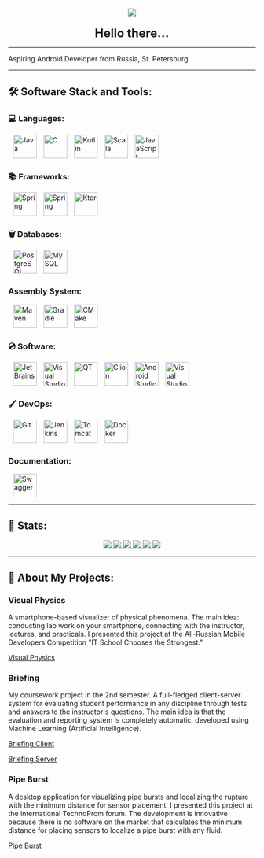 <div id="header" align="center">
    <div id="social_badges" style="margin-top: 15px;">
        <a href=https://t.me/ilyas_s_s">
            <img style="margin: 0 10px 0 10px" src="https://img.shields.io/badge/Telegram-2CA5E0?style=for-the-badge&logo=telegram&logoColor=white">
        </a>
    </div>
    <div style="font-size: 24px; margin-top: 20px;"><b>Hello there...</b></div>
</div>

---

Aspiring Android Developer from Russia, St. Petersburg.



---

## 🛠️ Software Stack and Tools:

<div id="stack_badges">

### 💻 Languages:
<div id="languages">
    <img width="48" style="margin-left: 10px;" title="Java" alt="Java" src="https://cdn.jsdelivr.net/gh/devicons/devicon/icons/java/java-original.svg" />
    <img width="48" style="margin-left: 10px;" title="C" alt="C" src="https://cdn.jsdelivr.net/gh/devicons/devicon/icons/c/c-original.svg" />
    <img width="48" style="margin-left: 10px;" title="Kotlin" alt="Kotlin" src="https://cdn.jsdelivr.net/gh/devicons/devicon/icons/kotlin/kotlin-original.svg" />
    <img width="48" style="margin-left: 10px;" title="Scala" alt="Scala" src="https://cdn.jsdelivr.net/gh/devicons/devicon/icons/scala/scala-original.svg" />
    <img width="48" style="margin-left: 10px;" title="JavaScript" alt="JavaScript" src="https://cdn.jsdelivr.net/gh/devicons/devicon/icons/javascript/javascript-plain.svg" />

</div>

### 📚 Frameworks:
<div id="frameworks_libraries">
    <img width="48" style="margin-left: 10px;" title="Spring" alt="Spring" src="https://cdn.jsdelivr.net/gh/devicons/devicon/icons/spring/spring-original.svg" />
    <img width="48" style="margin-left: 10px;" title="Spring" alt="Spring" src="https://cdn.jsdelivr.net/gh/devicons/devicon/icons/hibernate/hibernate-plain-wordmark.svg" />
    <img width="48" style="margin-left: 10px;" title="Ktor" alt="Ktor" src="https://cdn.jsdelivr.net/gh/devicons/devicon/icons/kotlin/kotlin-original-wordmark.svg" />
</div>

### 🗑️ Databases:
<div id="databases">
    <img width="48" style="margin-left: 10px;" title="PostgrSQL" alt="PostgreSQL" src="https://cdn.jsdelivr.net/gh/devicons/devicon/icons/postgresql/postgresql-original.svg" />
    <img width="48" style="margin-left: 10px;" title="MongoDB" alt="MySQL" src="https://cdn.jsdelivr.net/gh/devicons/devicon/icons/mongodb/mongodb-original.svg" />
</div>

###  Assembly System:
<div id="assembly_system">
    <img width="48" style="margin-left: 10px;" title="Maven" alt="Maven" src="https://cdn.jsdelivr.net/gh/devicons/devicon/icons/maven/maven-original.svg" />
    <img width="48" style="margin-left: 10px;" title="Gradle" alt="Gradle" src="https://cdn.jsdelivr.net/gh/devicons/devicon/icons/gradle/gradle-original.svg" />
    <img width="48" style="margin-left: 10px;" title="CMake" alt="CMake" src="https://cdn.jsdelivr.net/gh/devicons/devicon/icons/cmake/cmake-original.svg" />
</div>

### 💿 Software:
<div id="software">
    <img width="48" style="margin-left: 10px;" title="Intellij IDEA" alt="JetBrains" src="https://cdn.jsdelivr.net/gh/devicons/devicon/icons/intellij/intellij-original.svg" />
    <img width="48" style="margin-left: 10px;" title="Visual Studio" alt="Visual Studio" src="https://cdn.jsdelivr.net/gh/devicons/devicon/icons/qt/qt-original.svg" />
    <img width="48" style="margin-left: 10px;" title="QT" alt="QT" src="https://cdn.jsdelivr.net/gh/devicons/devicon/icons/visualstudio/visualstudio-plain.svg" />
    <img width="48" style="margin-left: 10px;" title="CLion" alt="Clion" src="https://cdn.jsdelivr.net/gh/devicons/devicon/icons/clion/clion-original.svg" />
    <img width="48" style="margin-left: 10px;" title="Android Studio" alt="Android Studio" src="https://cdn.jsdelivr.net/gh/devicons/devicon/icons/androidstudio/androidstudio-original.svg" />
    <img width="48" style="margin-left: 10px;" title="Visual Studio Code" alt="Visual Studio Code" src="https://cdn.jsdelivr.net/gh/devicons/devicon/icons/vscode/vscode-original.svg" />
</div>

### 🖌️ DevOps:
<div id="design">
    <img width="48" style="margin-left: 10px;" title="Git" alt="Git" src="https://cdn.jsdelivr.net/gh/devicons/devicon/icons/git/git-original.svg" />
    <img width="48" style="margin-left: 10px;" title="Jenkins" alt="Jenkins" src="https://cdn.jsdelivr.net/gh/devicons/devicon/icons/jenkins/jenkins-original.svg" />
    <img width="48" style="margin-left: 10px;" title="Tomcat" alt="Tomcat" src="https://cdn.jsdelivr.net/gh/devicons/devicon/icons/tomcat/tomcat-original.svg" />
    <img width="48" style="margin-left: 10px;" title="Docker" alt="Docker" src="https://cdn.jsdelivr.net/gh/devicons/devicon/icons/docker/docker-original.svg" />
</div>

### Documentation:
<div id="design">
    <img width="48" style="margin-left: 10px;" title="Swagger" alt="Swagger" src="https://cdn.jsdelivr.net/gh/devicons/devicon/icons/swagger/swagger-original.svg" />
</div>
</div>

---

## 🥇 Stats:
<p align="center">
  <a href="https://github.com/kharisovilyas">
    <img src="http://github-profile-summary-cards.vercel.app/api/cards/profile-details?username=kharisovilyas&theme=transparent"/>
  </a>
  <a href="https://github.com/kharisovilyas">
    <img src="https://github-readme-streak-stats.herokuapp.com/?user=kharisovilyas&hide_border=true&card_width=338&theme=transparent"/>
  </a>
  <a href="https://github.com/kharisovilyas">
    <img src="http://github-profile-summary-cards.vercel.app/api/cards/stats?username=kharisovilyas&theme=transparent"/>
  </a>
  <a href="https://github.com/kharisovilyas">
    <img src="http://github-profile-summary-cards.vercel.app/api/cards/most-commit-language?username=kharisovilyas&theme=transparent"/>
  </a>
  <a href="https://github.com/kharisovilyas">
    <img src="http://github-profile-summary-cards.vercel.app/api/cards/repos-per-language?username=kharisovilyas&theme=transparent"/>
  </a>
   <a href="https://github.com/kharisovilyas">
    <img src="https://github-profile-trophy.vercel.app/?username=kharisovilyas&theme=onedark&column=4&margin-w=45&margin-h=45"/>
  </a>
</p>

---

## 🔗 About My Projects:

### Visual Physics
A smartphone-based visualizer of physical phenomena. The main idea: conducting lab work on your smartphone, connecting with the instructor, lectures, and practicals. I presented this project at the All-Russian Mobile Developers Competition "IT School Chooses the Strongest."

[Visual Physics](https://github.com/kharisovilyas/Visual-Physics-Pro)

### Briefing
My coursework project in the 2nd semester. A full-fledged client-server system for evaluating student performance in any discipline through tests and answers to the instructor's questions. The main idea is that the evaluation and reporting system is completely automatic, developed using Machine Learning (Artificial Intelligence).

[Briefing Client](https://github.com/kharisovilyas/Briefing1)

[Briefing Server](https://github.com/kharisovilyas/BriefingServer)

### Pipe Burst
A desktop application for visualizing pipe bursts and localizing the rupture with the minimum distance for sensor placement. I presented this project at the international TechnoProm forum. The development is innovative because there is no software on the market that calculates the minimum distance for placing sensors to localize a pipe burst with any fluid.

[Pipe Burst](https://github.com/kharisovilyas/PipeBurst)
